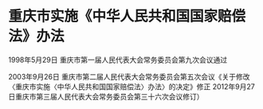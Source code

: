 # 重庆市实施《中华人民共和国国家赔偿法》办法

1998年5月29日 重庆市第一届人民代表大会常务委员会第九次会议通过

2003年9月26日 重庆市第二届人民代表大会常务委员会第五次会议《关于修改〈重庆市实施〈中华人民共和国国家赔偿法〉办法〉的决定》修正  2012年9月27日重庆市第三届人民代表大会常务委员会第三十六次会议修订）

<!-- INFO END -->

